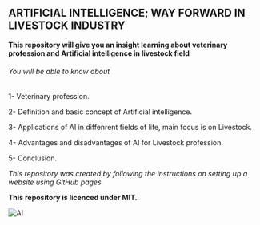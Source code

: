 ## ARTIFICIAL INTELLIGENCE; WAY FORWARD IN LIVESTOCK INDUSTRY
**This repository will give you an insight learning about veterinary profession and Artificial intelligence in livestock field**
###### You will be able to know about

1- Veterinary profession.

2- Definition and basic concept of Artificial intelligence.

3- Applications of AI in diffenrent fields of life, main focus is on Livestock.

4- Advantages and disadvantages of AI for Livestock profession.

5- Conclusion.

*This repository was created by following the instructions on setting up a website using GitHub pages.*

**This repository is licenced under MIT.**

![AI](https://user-images.githubusercontent.com/64958196/81960675-beaca600-962a-11ea-9eba-4d6d4c6cd83f.png)
